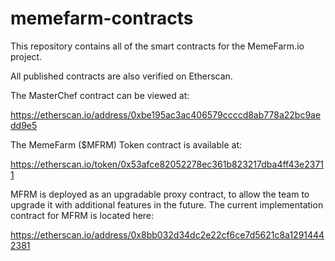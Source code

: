 # memefarm-contracts

This repository contains all of the smart contracts for the MemeFarm.io project.

All published contracts are also verified on Etherscan.

The MasterChef contract can be viewed at:

https://etherscan.io/address/0xbe195ac3ac406579ccccd8ab778a22bc9aedd9e5

The MemeFarm ($MFRM) Token contract is available at:

https://etherscan.io/token/0x53afce82052278ec361b823217dba4ff43e23711

MFRM is deployed as an upgradable proxy contract, to allow the team to upgrade it with additional features in the future.
The current implementation contract for MFRM is located here:

https://etherscan.io/address/0x8bb032d34dc2e22cf6ce7d5621c8a12914442381

